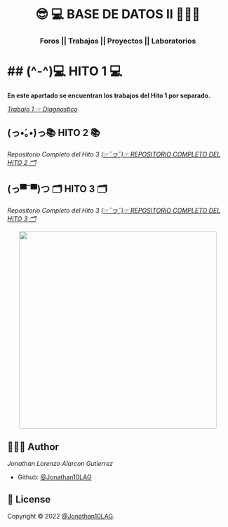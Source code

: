 <h1 align="center"> 😎 💻​  BASE DE DATOS II 👨🏽‍💻​​</h1>
<h3 align="center">Foros || Trabajos || Proyectos || Laboratorios </h3>

# ## (^-^)💻 HITO 1 💻

**En este apartado se encuentran los trabajos del Hito 1 por separado.**


*<A href="https://github.com/Jonathan10LAG/BASE-DE-DATOS-II"> Trabajo 1 ☞ Diagnostico </A>*
## (っ•́｡•́)っ📚  HITO 2 📚

*Repositorio Completo del Hito 3*
<A href="https://github.com/Jonathan10LAG/BASE-DE-DATOS-II"> *(☞ﾟヮﾟ)☞ REPOSITORIO COMPLETO DEL HITO 2 🗂️​*  </A>

## (っ▀¯▀)つ 🗂️​ HITO 3 🗂️​

*Repositorio Completo del Hito 3*
<A href="https://github.com/Jonathan10LAG/BASE-DE-DATOS-II/tree/main/HITO%203"> *(☞ﾟヮﾟ)☞ REPOSITORIO COMPLETO DEL HITO 3 🗂️​*  </A>


<p align="center">
    <img src="https://guiauniversitaria.mx/wp-content/uploads/2019/11/por-que%CC%81-estudiar-ingenieri%CC%81a-en-sistemas.jpg" width="450">
</p>


## 🧑🏻‍💻 Author

*Jonathan Lorenzo Alarcon Gutierrez*
- Github: [@Jonathan10LAG](https://github.com/Jonathan10LAG)

## 📝 License

Copyright © 2022 [@Jonathan10LAG](https://github.com/Jonathan10LAG).
